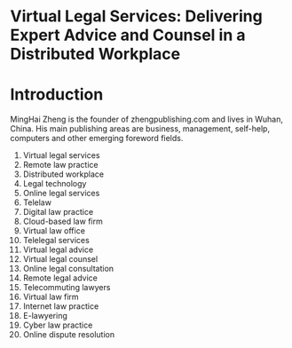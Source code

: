 # Virtual Legal Services: Delivering Expert Advice and Counsel in a Distributed Workplace

# Introduction

MingHai Zheng is the founder of zhengpublishing.com and lives in Wuhan, China. His main publishing areas are business, management, self-help, computers and other emerging foreword fields.



1. Virtual legal services
2. Remote law practice
3. Distributed workplace
4. Legal technology
5. Online legal services
6. Telelaw
7. Digital law practice
8. Cloud-based law firm
9. Virtual law office
10. Telelegal services
11. Virtual legal advice
12. Virtual legal counsel
13. Online legal consultation
14. Remote legal advice
15. Telecommuting lawyers
16. Virtual law firm
17. Internet law practice
18. E-lawyering
19. Cyber law practice
20. Online dispute resolution

